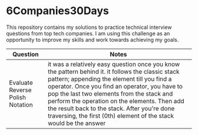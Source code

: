 # 6Companies30Days
This repository contains my solutions to practice technical interview questions from top tech companies. I am using this challenge as an opportunity to improve my skills and work towards achieving my goals. 

| Question      | Notes       |
| ------------- | ----------- |
| Evaluate Reverse Polish Notation   |   it was a relatively easy question once you know the pattern behind it. it follows the classic stack pattern; appending the element till you find a operator. Once you find an operator, you have to pop the last two elements from the stack and perform the operation on the elements. Then add the result back to the stack. After you're done traversing, the first (0th) element of the stack would be the answer          |

